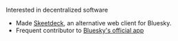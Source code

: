 Interested in decentralized software

- Made [Skeetdeck](https://github.com/mary-ext/langit), an alternative web client for Bluesky.
- Frequent contributor to [Bluesky's official app](https://github.com/bluesky-social/social-app)
